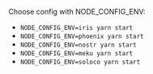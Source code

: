 Choose config with NODE_CONFIG_ENV: 
- `NODE_CONFIG_ENV=iris yarn start`
- `NODE_CONFIG_ENV=phoenix yarn start`
- `NODE_CONFIG_ENV=nostr yarn start`
- `NODE_CONFIG_ENV=meku yarn start`
- `NODE_CONFIG_ENV=soloco yarn start`
